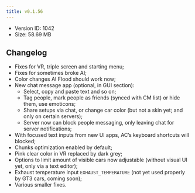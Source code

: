 ```yaml
---
title: v0.1.56
---
```


*   Version ID: 1042
*   Size: 58.69 MB

## Changelog

*   Fixes for VR, triple screen and starting menu;
*   Fixes for sometimes broke AI;
*   Color changes AI Flood should work now;
*   New chat message app (optional, in GUI section):
    *   Select, copy and paste text and so on;
    *   Tag people, mark people as friends (synced with CM list) or hide them, use emoticons;
    *   Share setups via chat, or change car color (but not a skin yet; and only on certain servers);
    *   Server now can block people messaging, only leaving chat for server notifications;
*   With focused text inputs from new UI apps, AC’s keyboard shortcuts will blocked;
*   Chunks optimization enabled by default;
*   Pink clear color in VR replaced by dark grey;
*   Options to limit amount of visible cars now adjustable (without visual UI yet, only via a text editor);
*   Exhaust temperature input `EXHAUST_TEMPERATURE` (not yet used properly by GT3 cars, coming soon);
*   Various smaller fixes.
